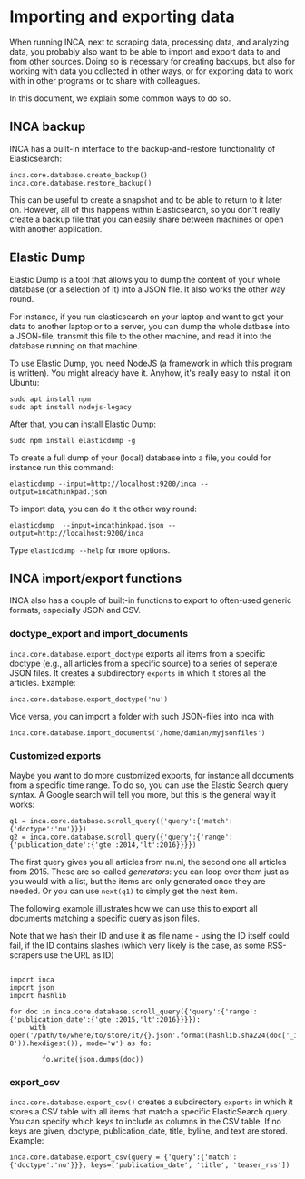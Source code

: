 # Importing and exporting data

When running INCA, next to scraping data, processing data, and analyzing data, you probably also want to be able to import and export data to and from other sources. Doing so is necessary for creating backups, but also for working with data you collected in other ways, or for exporting data to work with in other programs or to share with colleagues. 

In this document, we explain some common ways to do so.

## INCA backup
INCA has a built-in interface to the backup-and-restore functionality of Elasticsearch:
```
inca.core.database.create_backup()
inca.core.database.restore_backup()
```
This can be useful to create a snapshot and to be able to return to it later on. However, all of this happens within Elasticsearch, so you don't really create a backup file that you can easily share between machines or open with another application.


## Elastic Dump
Elastic Dump is a tool that allows you to dump the content of your whole database (or a selection of it) into a JSON file. It also works the other way round. 

For instance, if you run elasticsearch on your laptop and want to get your data to another laptop or to a server, you can dump the whole datbase into a JSON-file, transmit this file to the other machine, and read it into the database running on that machine.

To use Elastic Dump, you need NodeJS (a framework in which this program is written). You might already have it. Anyhow, it's really easy to install it on Ubuntu:
```
sudo apt install npm
sudo apt install nodejs-legacy
```

After that, you can install Elastic Dump:
```
sudo npm install elasticdump -g
```

To create a full dump of your (local) database into a file, you could for instance run this command:

```
elasticdump --input=http://localhost:9200/inca --output=incathinkpad.json
```
To import data, you can do it the other way round:
```
elasticdump  --input=incathinkpad.json --output=http://localhost:9200/inca
```

Type `elasticdump --help` for more options.


## INCA import/export functions
INCA also has a couple of built-in functions to export to often-used generic formats, especially JSON and CSV.

### doctype_export and import_documents
`inca.core.database.export_doctype` exports all items from a specific doctype (e.g., all articles from a specific source) to a series of seperate JSON files. It creates a subdirectory `exports` in which it stores all the articles.
Example:
```
inca.core.database.export_doctype('nu')
```
Vice versa, you can import a folder with such JSON-files into inca with
```
inca.core.database.import_documents('/home/damian/myjsonfiles')
```

### Customized exports
Maybe you want to do more customized exports, for instance all documents from a specific time range. To do so, you can use the Elastic Search query syntax. A Google search will tell you more, but this is the general way it works:
```
q1 = inca.core.database.scroll_query({'query':{'match':{'doctype':'nu'}}})
q2 = inca.core.database.scroll_query({'query':{'range':{'publication_date':{'gte':2014,'lt':2016}}}})
```
The first query gives you all articles from nu.nl, the second one all articles from 2015. These are so-called *generators*: you can loop over them just as you would with a list, but the items are only generated once they are needed. Or you can use `next(q1)` to simply get the next item.

The following example illustrates how we can use this to export all documents matching a specific query as json files.

Note that we hash their ID and use it as file name - using the ID itself could fail, if the ID contains slashes (which very likely is the case, as some RSS-scrapers use the URL as ID)

```

import inca
import json
import hashlib

for doc in inca.core.database.scroll_query({'query':{'range':{'publication_date':{'gte':2015,'lt':2016}}}}):
     with open('/path/to/where/to/store/it/{}.json'.format(hashlib.sha224(doc['_id'].encode('utf-8')).hexdigest()), mode='w') as fo:

        fo.write(json.dumps(doc))        
```



### export_csv
`inca.core.database.export_csv()` creates a subdirectory `exports`  in which it stores a CSV table with all items that match a specific ElasticSearch query. You can specify which keys to include as columns in the CSV table. If no keys are given, doctype, publication_date, title, byline, and text are stored.
Example:
```
inca.core.database.export_csv(query = {'query':{'match':{'doctype':'nu'}}}, keys=['publication_date', 'title', 'teaser_rss'])
```
